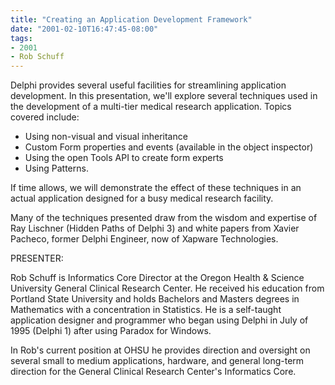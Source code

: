 ```yaml
---
title: "Creating an Application Development Framework"
date: "2001-02-10T16:47:45-08:00"
tags:
- 2001
- Rob Schuff
---
```


Delphi provides several useful facilities for streamlining application development.  In this presentation, we'll explore several techniques used in the development of a multi-tier medical research application.  Topics covered include:

- Using non-visual and visual inheritance
- Custom Form properties and events (available in the object inspector)
- Using the open Tools API to create form experts
- Using Patterns.

If time allows, we will demonstrate the effect of these techniques in an actual application designed for a busy medical research facility.

Many of the techniques presented draw from the wisdom and expertise of Ray Lischner (Hidden Paths of Delphi 3) and white papers from Xavier Pacheco, former Delphi Engineer, now of Xapware Technologies.

PRESENTER:

Rob Schuff is Informatics Core Director at the Oregon Health & Science University General Clinical Research Center.  He received his education from Portland State University and holds Bachelors and Masters degrees in Mathematics with a concentration in Statistics.  He is a self-taught application designer and programmer who began using Delphi in July of 1995 (Delphi 1) after using Paradox for Windows.

In Rob's current position at OHSU he provides direction and oversight on several small to medium applications, hardware, and general long-term direction for the General Clinical Research Center's Informatics Core.
